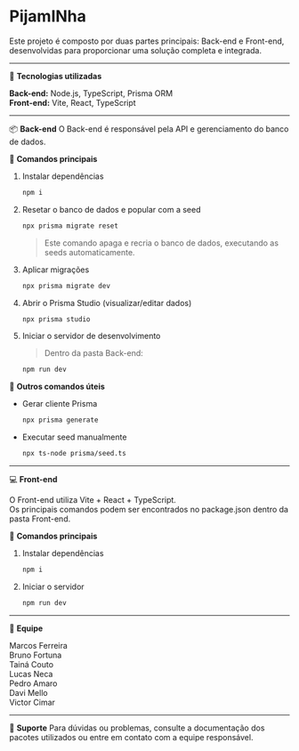 
# PijamINha

Este projeto é composto por duas partes principais: Back-end e Front-end, desenvolvidas para proporcionar uma solução completa e integrada.

---

🚀 **Tecnologias utilizadas**

**Back-end:** Node.js, TypeScript, Prisma ORM  
**Front-end:** Vite, React, TypeScript

---

📦 **Back-end**
O Back-end é responsável pela API e gerenciamento do banco de dados.

🔧 **Comandos principais**

1. Instalar dependências
   ```bash
   npm i
   ```

2. Resetar o banco de dados e popular com a seed
   ```bash
   npx prisma migrate reset
   ```
   > Este comando apaga e recria o banco de dados, executando as seeds automaticamente.

3. Aplicar migrações
   ```bash
   npx prisma migrate dev
   ```

4. Abrir o Prisma Studio (visualizar/editar dados)
   ```bash
   npx prisma studio
   ```

5. Iniciar o servidor de desenvolvimento
   > Dentro da pasta Back-end:
   ```bash
   npm run dev
   ```

📌 **Outros comandos úteis**

- Gerar cliente Prisma
  ```bash
  npx prisma generate
  ```

- Executar seed manualmente
  ```bash
  npx ts-node prisma/seed.ts
  ```

---

💻 **Front-end**

O Front-end utiliza Vite + React + TypeScript.  
Os principais comandos podem ser encontrados no package.json dentro da pasta Front-end.

🔧 **Comandos principais**

1. Instalar dependências
   ```bash
   npm i
   ```

2. Iniciar o servidor
   ```bash
   npm run dev
   ```

---

👥 **Equipe**

Marcos Ferreira  
Bruno Fortuna  
Tainá Couto  
Lucas Neca  
Pedro Amaro  
Davi Mello  
Victor Cimar

---

📖 **Suporte**
Para dúvidas ou problemas, consulte a documentação dos pacotes utilizados ou entre em contato com a equipe responsável.
